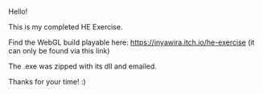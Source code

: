 Hello!

This is my completed HE Exercise.

Find the WebGL build playable here: https://inyawira.itch.io/he-exercise
(it can only be found via this link)

The .exe was zipped with its dll and emailed.

Thanks for your time! :)

